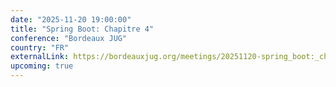 ```yaml
---
date: "2025-11-20 19:00:00"
title: "Spring Boot: Chapitre 4"
conference: "Bordeaux JUG"
country: "FR"
externalLink: https://bordeauxjug.org/meetings/20251120-spring_boot:_chapitre_4
upcoming: true
---
```

